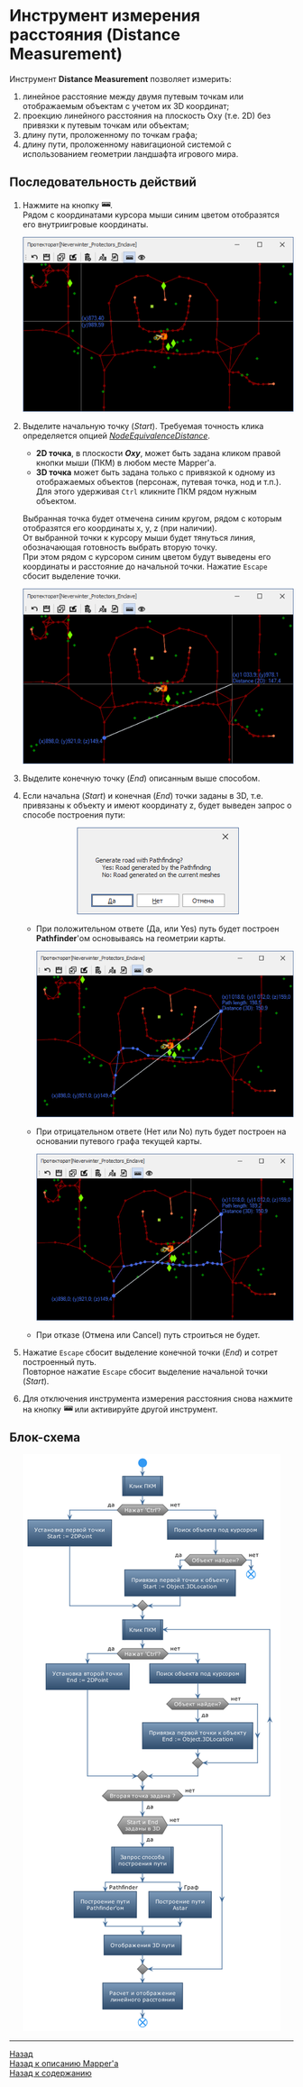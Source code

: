 # **Инструмент измерения расстояния (Distance Measurement)**

Инструмент **Distance Measurement** позволяет измерить:
1) линейное расстояние между двумя путевым точкам или отображаемым объектам с учетом их 3D координат;
2) проекцию линейного расстояния на плоскость Oxy (т.е. 2D) без привязки к путевым точкам или объектам;
3) длину пути, проложенному по точкам графа;
4) длину пути, проложенному навигационой системой с использованием геометрии ландшафта игрового мира.

## **Последовательность действий**

1. Нажмите на кнопку ![DistanceMeasurement](img/icons/miniRuler.png).  
   Рядом с координатами курсора мыши синим цветом отобразятся его внутриигровые координаты.
   <p align="center"><img src="img/GraphTools/DistanceMeasurement-Empty.png"></p>

2. Выделите начальную точку (*Start*). Требуемая точность клика определяется опцией [*NodeEquivalenceDistance*](Mapper-MappingTools-RU.md#ref-NodeEquivalenceDistance).  
   - **2D точка**, в плоскости ***Oxy***, может быть задана кликом правой кнопки мыши (ПКМ) в любом месте Mapper'a.
   - **3D точка** может быть задана только с привязкой к одному из отображаемых объектов (персонаж, путевая точка, нод и т.п.). Для этого удерживая ``Ctrl`` кликните ПКМ рядом нужным объектом.  
    
   Выбранная точка будет отмечена cиним кругом, рядом с которым отобразятся его координаты x, y, z (при наличии).  
   От выбранной точки к курсору мыши будет тянуться линия, обозначающая готовность выбрать вторую точку.  
   При этом рядом с курсором синим цветом будут выведены его координаты и расстояние до начальной точки.
   Нажатие ``Escape`` сбосит выделение точки.  
   <p align="center"><img src="img/GraphTools/DistanceMeasurement-Start.png"></p>

3. Выделите конечную точку (*End*) описанным выше способом.

4. Если начальна (*Start*) и конечная (*End*) точки заданы в 3D, т.е. привязаны к объекту и имеют координату z, будет выведен запрос о способе построения пути:  
   
   <p align="center"><img src="img/GraphTools/DistanceMeasurement-Requiest.png"></p>

   - При положительном ответе (Да, или Yes) путь будет построен **Pathfinder**'ом основываясь на геометрии карты.  
 
     <p align="center"><img src="img/GraphTools/DistanceMeasurement-GoldenPath.png"></p>
   - При отрицательном ответе (Нет или No) путь будет построен на основании путевого графа текущей карты.  
    
     <p align="center"><img src="img/GraphTools/DistanceMeasurement-NormalPath.png"></p> 
   - При отказе (Отмена или Cancel) путь строиться не будет.

5. Нажатие ``Escape`` сбосит выделение конечной точки (*End*) и сотрет построенный путь.  
   Повторное нажатие ``Escape`` сбосит выделение начальной точки (*Start*).

6. Для отключения инструмента измерения расстояния снова нажмите на кнопку ![DistanceMeasurement](img/icons/miniRuler.png) или активируйте другой инструмент.

## **Блок-схема**

<p align="center"><img src="diagrams/DistanceMeasurement-RU.png"></p>

---

<a href="javascript:history.back()">Назад</a>  
[Назад к описанию Mapper'a](Mapper-RU.md)  
[Назад к содержанию](../../index.md)